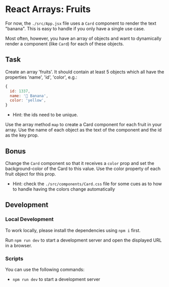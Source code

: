 # React Arrays: Fruits

For now, the `./src/App.jsx` file uses a `Card` component to render the text "banana". This is easy to handle if you only have a single use case.

Most often, however, you have an array of objects and want to dynamically render a component (like `Card`) for each of these objects.

## Task

Create an array 'fruits'. It should contain at least 5 objects which all have the properties 'name', 'id', 'color', e.g.:

```js
{
  id: 1337,
  name: '🍌 Banana',
  color: 'yellow',
}
```

- Hint: the ids need to be unique.

Use the array method `map` to create a Card component for each fruit in your array. Use the name of each object as the text of the component and the id as the key prop.

## Bonus

Change the `Card` component so that it receives a `color` prop and set the background-color of the Card to this value. Use the color property of each fruit object for this prop.

- Hint: check the `./src/components/Card.css` file for some cues as to how to handle having the colors change automatically

## Development

### Local Development

To work locally, please install the dependencies using `npm i` first.

Run `npm run dev` to start a development server and open the displayed URL in a browser.

### Scripts

You can use the following commands:

- `npm run dev` to start a development server
